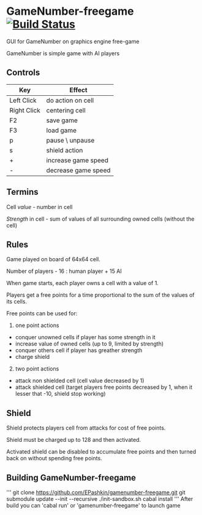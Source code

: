 GameNumber-freegame [![Build Status](https://secure.travis-ci.org/EPashkin/gamenumber-freegame.png?branch=master)](http://travis-ci.org/EPashkin/gamenumber-freegame)
====
GUI for GameNumber on graphics engine free-game

GameNumber is simple game with AI players

Controls
----
| Key | Effect
| --- | ---
| Left Click | do action on cell
| Right Click | centering cell
| F2 | save game
| F3 | load game
| p | pause \ unpause
| s | shield action
| + | increase game speed
| - | decrease game speed

Termins
----
Cell _value_ - number in cell

_Strength_ in cell - sum of values of all surrounding owned cells (without the cell)

Rules
----
Game played on board of 64x64 cell.

Number of players - 16 : human player + 15 AI

When game starts, each player owns a cell with a value of 1.

Players get a free points for a time proportional to the sum of the values of its cells.

Free points can be used for:

1. one point actions
  - conquer unowned cells if player has some strength in it
  - increase value of owned cells (up to 9, limited by strength)
  - conquer others cell if player has greather strength
  - charge shield
2. two point actions
  - attack non shielded cell (cell value decreased by 1)
  - attack shielded cell (target players free points decreased by 1, when it lesser that -10, shield stop working)

Shield
----
Shield protects players cell from attacks for cost of free points.

Shield must be charged up to 128 and then activated.

Activated shield can be disabled to accumulate free points and then turned back on without spending free points.

Building GameNumber-freegame
----
'''
git clone https://github.com/EPashkin/gamenumber-freegame.git
git submodule update --init --recursive
./init-sandbox.sh
cabal install
'''
After build you can 'cabal run' or 'gamenumber-freegame' to launch game
